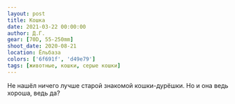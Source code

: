 ```yaml
---
layout: post
title: Кошка
date: 2021-03-22 00:00:00
author: Д.Г.
gear: [70D, 55-250mm]
shoot_date: 2020-08-21
location: Ёльбаза
colors: ['6f691f', 'd49e79']
tags: [животные, кошки, серые кошки]
---
```

Не нашёл ничего лучше старой знакомой кошки-дурёшки. Но и она ведь хороша, ведь да?
